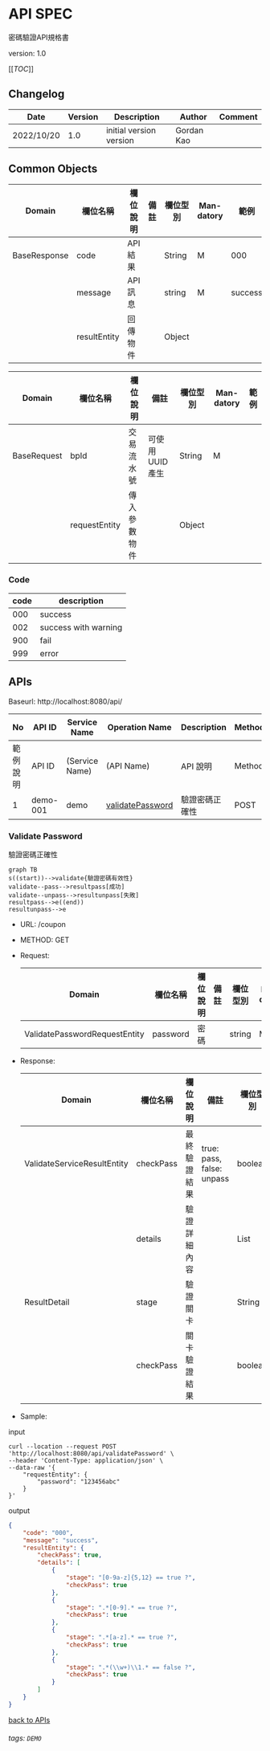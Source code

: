 # API SPEC

密碼驗證API規格書

version: 1.0

[[_TOC_]]

## Changelog

| Date       | Version | Description             | Author     | Comment |
| ---------- | ------- | ----------------------- | ---------- | ------- |
| 2022/10/20 | 1.0     | initial version version | Gordan Kao |
## Common Objects

| Domain       | 欄位名稱     | 欄位說明 | 備註 | 欄位型別 | Man-datory | 範例    |
| ------------ | ------------ | -------- | ---- | -------- | ---------- | ------- |
| BaseResponse | code         | API結果  |      | String   | M          | 000     |
|              | message      | API訊息  |      | string   | M          | success |
|              | resultEntity | 回傳物件 |      | Object   |            |         |

| Domain      | 欄位名稱      | 欄位說明     | 備註           | 欄位型別 | Man-datory | 範例 |
| ----------- | ------------- | ------------ | -------------- | -------- | ---------- | ---- |
| BaseRequest | bpId          | 交易流水號   | 可使用UUID產生 | String   | M          |      |
|             | requestEntity | 傳入參數物件 |                | Object   |            |      |

### Code
  | code | description          |
  | ---- | -------------------- |
  | 000  | success              |
  | 002  | success with warning |
  | 900  | fail                 |
  | 999  | error                |

## APIs

Baseurl:
http://localhost:8080/api/


| No       | API ID   | Service Name    | Operation Name                         | Description    | Method | 更新日期     (yyyy/mm/dd) |
| -------- | -------- | --------------- | -------------------------------------- | -------------- | ------ | ------------------------- |
| 範例說明 | API  ID  | (Service  Name) | (API  Name)                            | API  說明      | Method | 每次更新須註明            |
| 1        | demo-001 | demo            | [validatePassword](#validate-password) | 驗證密碼正確性 | POST   | 2022/10/20                |

### Validate Password

驗證密碼正確性

```mermaid
graph TB
s((start))-->validate{驗證密碼有效性}
validate--pass-->resultpass[成功]
validate--unpass-->resultunpass[失敗]
resultpass-->e((end))
resultunpass-->e
```



- URL:
  /coupon

- METHOD:
  GET

- Request:

  | Domain                        | 欄位名稱 | 欄位說明 | 備註 | 欄位型別 | Man-datory | 範例 |
  | ----------------------------- | -------- | -------- | ---- | -------- | ---------- | ---- |
  | ValidatePasswordRequestEntity | password | 密碼     |      | string   | M          |      |
  

- Response:

  | Domain                      | 欄位名稱  | 欄位說明     | 備註                      | 欄位型別           | Man-datory | 範例                     |
  | --------------------------- | --------- | ------------ | ------------------------- | ------------------ | ---------- | ------------------------ |
  | ValidateServiceResultEntity | checkPass | 最終驗證結果 | true: pass, false: unpass | boolean            | M          | false                    |
  |                             | details   | 驗證詳細內容 |                           | List<ResultDetail> |            |                          |
  | ResultDetail                | stage     | 驗證關卡     |                           | String             |            | .*(\\w+)\\1.* == false ? |
  |                             | checkPass | 關卡驗證結果 |                           | boolean            |            | false                    |
  

- Sample:

input
```shell
curl --location --request POST 'http://localhost:8080/api/validatePassword' \
--header 'Content-Type: application/json' \
--data-raw '{
    "requestEntity": {
        "password": "123456abc"
    }
}'
```
output
```json
{
    "code": "000",
    "message": "success",
    "resultEntity": {
        "checkPass": true,
        "details": [
            {
                "stage": "[0-9a-z]{5,12} == true ?",
                "checkPass": true
            },
            {
                "stage": ".*[0-9].* == true ?",
                "checkPass": true
            },
            {
                "stage": ".*[a-z].* == true ?",
                "checkPass": true
            },
            {
                "stage": ".*(\\w+)\\1.* == false ?",
                "checkPass": true
            }
        ]
    }
}
```

[back to APIs](#apis)

###### tags: `DEMO`